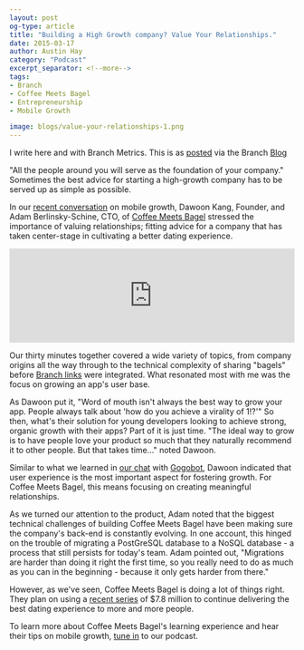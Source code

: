 ```yaml
---
layout: post
og-type: article
title: "Building a High Growth company? Value Your Relationships."
date: 2015-03-17
author: Austin Hay
category: "Podcast"
excerpt_separator: <!--more-->
tags:
- Branch
- Coffee Meets Bagel
- Entrepreneurship
- Mobile Growth

image: blogs/value-your-relationships-1.png
---
```

I write here and with Branch Metrics. This is as [posted](https://blog.branch.io/how-to-build-a-company-value-your-relationships/) via the Branch [Blog](https://blog.branch.io)

"All the people around you will serve as the foundation of your company." Sometimes the best advice for starting a high-growth company has to be served up as simple as possible.

In our [recent conversation](https://soundcloud.com/branchmetrics/branch-metrics-podcast-value-your-relationships) on mobile growth, Dawoon Kang, Founder, and Adam Berlinsky-Schine, CTO, of [Coffee Meets Bagel](https://coffeemeetsbagel.com/) stressed the importance of valuing relationships; fitting advice for a company that has taken center-stage in cultivating a better dating experience.

<iframe width="100%" height="166" scrolling="no" frameborder="no" src="https://w.soundcloud.com/player/?url=https%3A//api.soundcloud.com/tracks/196417233&amp;color=ff5500&amp;auto_play=false&amp;hide_related=false&amp;show_comments=true&amp;show_user=true&amp;show_reposts=false"></iframe>

Our thirty minutes together covered a wide variety of topics, from company origins all the way through to the technical complexity of sharing "bagels" before [Branch links](https://branch.io/links) were integrated. What resonated most with me was the focus on growing an app's user base.

As Dawoon put it, "Word of mouth isn't always the best way to grow your app. People always talk about 'how do you achieve a virality of 1!?'" So then, what's their solution for young developers looking to achieve strong, organic growth with their apps? Part of it is just time. "The ideal way to grow is to have people love your product so much that they naturally recommend it to other people. But that takes time..." noted Dawoon. 

Similar to what we learned in [our chat](https://soundcloud.com/branchmetrics/branch-metrics-podcast-in-search-of-growth-the-best-user-experience) with [Gogobot](http://www.gogobot.com/), Dawoon indicated that user experience is the most important aspect for fostering growth. For Coffee Meets Bagel, this means focusing on creating meaningful relationships.

As we turned our attention to the product, Adam noted that the biggest technical challenges of building Coffee Meets Bagel have been making sure the company's back-end is constantly evolving. In one account, this hinged on the trouble of migrating a PostGreSQL database to a NoSQL database - a process that still persists for today's team. Adam pointed out, "Migrations are harder than doing it right the first time, so you really need to do as much as you can in the beginning - because it only gets harder from there."

However, as we've seen, Coffee Meets Bagel is doing a lot of things right. They plan on using a [recent series](http://techcrunch.com/2015/02/18/dating-app-coffee-meets-bagel-lands-7-8-million-in-series-a/) of $7.8 million to continue delivering the best dating experience to more and more people. 

To learn more about Coffee Meets Bagel's learning experience and hear their tips on mobile growth, [tune in](https://soundcloud.com/branchmetrics/branch-metrics-podcast-value-your-relationships) to our podcast.

